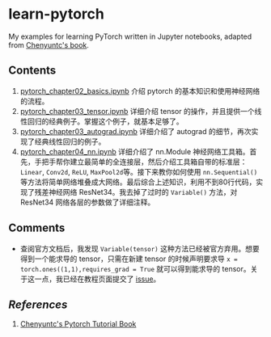 # learn-pytorch
My examples for learning PyTorch written in Jupyter notebooks, adapted from [Chenyuntc's book](https://github.com/chenyuntc/pytorch-book).

## Contents
1. [pytorch_chapter02_basics.ipynb](https://github.com/GaoYang-Thu/learn-pytorch/blob/master/pytorch_chapter02_basics.ipynb) 介绍 pytorch 的基本知识和使用神经网络的流程。
2. [pytorch_chapter03_tensor.ipynb](https://github.com/GaoYang-Thu/learn-pytorch/blob/master/pytorch_chapter03_tensor.ipynb) 详细介绍 tensor 的操作，并且提供一个线性回归的经典例子。掌握这个例子，就基本足够了。
3. [pytorch_chapter03_autograd.ipynb](https://github.com/GaoYang-Thu/learn-pytorch/blob/master/pytorch_chapter03_autograd.ipynb) 详细介绍了 autograd 的细节，再次实现了经典线性回归的例子。
4. [pytorch_chapter04_nn.ipynb](https://github.com/GaoYang-Thu/learn-pytorch/blob/master/pytorch_chapter04_nn.ipynb) 详细介绍了 nn.Module 神经网络工具箱。首先，手把手帮你建立最简单的全连接层，然后介绍工具箱自带的标准层： `Linear`, `Conv2d`, `ReLU`, `MaxPool2d`等。接下来教你如何使用 `nn.Sequential()` 等方法将简单网络堆叠成大网络。最后综合上述知识，利用不到80行代码，实现了残差神经网络 ResNet34。我去掉了过时的 `Variable()` 方法，对 ResNet34 网络各层的参数做了详细注释。

## Comments
* 查阅官方文档后，我发现 `Variable(tensor)` 这种方法已经被官方弃用。想要得到一个能求导的 tensor，只需在新建 tensor 的时候声明要求导 `x = torch.ones((1,1),requires_grad = True` 就可以得到能求导的 tensor。关于这一点，我已经在教程页面提交了 [issue](https://github.com/chenyuntc/pytorch-book/issues/70)。



## _References_
1. [Chenyuntc's Pytorch Tutorial Book](https://github.com/chenyuntc/pytorch-book)
